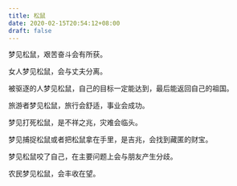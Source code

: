 ```yaml
---
title: 松鼠
date: 2020-02-15T20:54:12+08:00
draft: false
---
```


梦见松鼠，艰苦奋斗会有所获。


女人梦见松鼠，会与丈夫分离。


被驱逐的人梦见松鼠，自己的目标一定能达到，最后能返回自己的祖国。


旅游者梦见松鼠，旅行会舒适，事业会成功。


梦见打死松鼠，是不祥之兆，灾难会临头。


梦见捕捉松鼠或者把松鼠拿在手里，是吉兆，会找到藏匿的财宝。


梦见松鼠咬了自己，在主要问题上会与朋友产生分歧。


农民梦见松鼠，会丰收在望。
